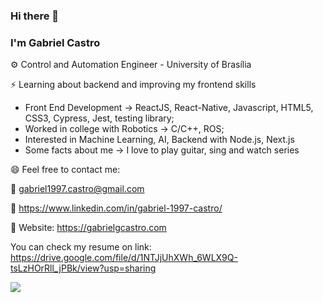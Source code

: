 ### Hi there 👋
### I'm Gabriel Castro

:gear: Control and Automation Engineer - University of Brasília

:zap: Learning about backend and improving my frontend skills

* Front End Development &rarr; ReactJS, React-Native, Javascript, HTML5, CSS3, Cypress, Jest, testing library;
* Worked in college with Robotics &rarr; C/C++, ROS;
* Interested in Machine Learning, AI, Backend with Node.js, Next.js
* Some facts about me &rarr; I love to play guitar, sing and watch series


😄 Feel free to contact me:

:email: gabriel1997.castro@gmail.com

:briefcase: https://www.linkedin.com/in/gabriel-1997-castro/

🔗 Website: https://gabrielgcastro.com

You can check my resume on link: https://drive.google.com/file/d/1NTJjUhXWh_6WLX9Q-tsLzHOrRll_jPBk/view?usp=sharing

![](https://komarev.com/ghpvc/?username=gabriel1997castro&color=blueviolet)
